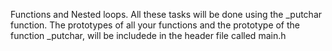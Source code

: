 Functions and Nested loops. All these tasks will be done using the _putchar function.
The prototypes of all your functions and the prototype of the function _putchar, will be 
includede in the header file called main.h
